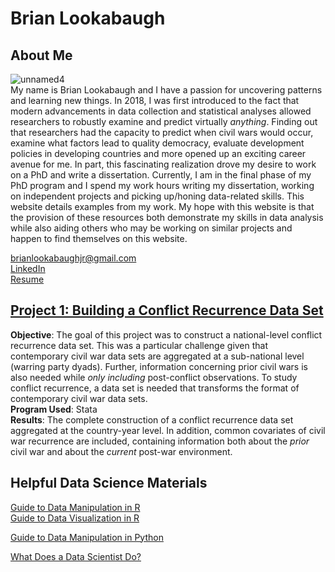 # Brian Lookabaugh

## About Me
![unnamed4](https://user-images.githubusercontent.com/109555700/181593061-5670eb01-c992-48e2-ba4d-768f9b98416b.jpg) <br>
My name is Brian Lookabaugh and I have a passion for uncovering patterns and learning new things. In 2018, I was first introduced to the fact that modern advancements in data collection and statistical analyses allowed researchers to robustly examine and predict virtually *anything*. Finding out that researchers had the capacity to predict when civil wars would occur, examine what factors lead to quality democracy, evaluate development policies in developing countries and more opened up an exciting career avenue for me. In part, this fascinating realization drove my desire to work on a PhD and write a dissertation. Currently, I am in the final phase of my PhD program and I spend my work hours writing my dissertation, working on independent projects and picking up/honing data-related skills. This website details examples from my work. My hope with this website is that the provision of these resources both demonstrate my skills in data analysis while also aiding others who may be working on similar projects and happen to find themselves on this website. <br>

brianlookabaughjr@gmail.com <br>
[LinkedIn](https://www.linkedin.com/in/brian-lookabaugh-372ab31a1/) <br>
[Resume](https://github.com/Brian-Lookabaugh/Portfolio-Website/blob/main/Lookabaugh-Resume-8-31.pdf)

## [Project 1: Building a Conflict Recurrence Data Set](https://htmlpreview.github.io/?https://github.com/Brian-Lookabaugh/Portfolio-Website/blob/main/BuildingConflictRecurrenceDataset.html) <br>
**Objective**: The goal of this project was to construct a national-level conflict recurrence data set. This was a particular challenge given that contemporary civil war data sets are aggregated at a sub-national level (warring party dyads). Further, information concerning prior civil wars is also needed while *only including* post-conflict observations. To study conflict recurrence, a data set is needed that transforms the format of contemporary civil war data sets. <br> 
**Program Used**: Stata <br>
**Results**: The complete construction of a conflict recurrence data set aggregated at the country-year level. In addition, common covariates of civil war recurrence are included, containing information both about the *prior* civil war and about the *current* post-war environment.

## Helpful Data Science Materials
[Guide to Data Manipulation in R](https://htmlpreview.github.io/?https://github.com/Brian-Lookabaugh/Portfolio-Website/blob/main/DataManipulation-R.html) <br>
[Guide to Data Visualization in R](https://htmlpreview.github.io/?https://github.com/Brian-Lookabaugh/Portfolio-Website/blob/main/DataVisualization-R.html) <br>

[Guide to Data Manipulation in Python](https://htmlpreview.github.io/?https://github.com/Brian-Lookabaugh/Portfolio-Website/blob/main/DataManipulation-Python.html)

[What Does a Data Scientist Do?](https://htmlpreview.github.io/?https://github.com/Brian-Lookabaugh/Portfolio-Website/blob/main/WhatDoesADataScientistDo.html)
